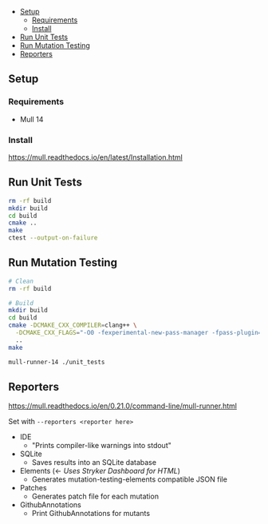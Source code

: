 - [Setup](#setup)
  - [Requirements](#requirements)
  - [Install](#install)
- [Run Unit Tests](#run-unit-tests)
- [Run Mutation Testing](#run-mutation-testing)
- [Reporters](#reporters)

## Setup

### Requirements

- Mull 14

### Install

https://mull.readthedocs.io/en/latest/Installation.html

## Run Unit Tests

```bash
rm -rf build
mkdir build
cd build
cmake ..
make
ctest --output-on-failure
```

## Run Mutation Testing

```bash
# Clean
rm -rf build

# Build
mkdir build
cd build
cmake -DCMAKE_CXX_COMPILER=clang++ \
  -DCMAKE_CXX_FLAGS="-O0 -fexperimental-new-pass-manager -fpass-plugin=/usr/lib/mull-ir-frontend-14 -g -grecord-command-line -stdlib=libc++" \
  ..
make

mull-runner-14 ./unit_tests
```

## Reporters

https://mull.readthedocs.io/en/0.21.0/command-line/mull-runner.html

Set with `--reporters <reporter here>`

- IDE
  - "Prints compiler-like warnings into stdout"
- SQLite
  - Saves results into an SQLite database
- Elements (<- *Uses Stryker Dashboard for HTML*)
  - Generates mutation-testing-elements compatible JSON file
- Patches
  - Generates patch file for each mutation
- GithubAnnotations
  - Print GithubAnnotations for mutants

